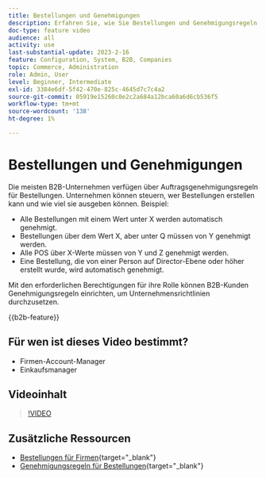 ```yaml
---
title: Bestellungen und Genehmigungen
description: Erfahren Sie, wie Sie Bestellungen und Genehmigungsregeln für Ihre B2B-Unternehmenskonten aktivieren.
doc-type: feature video
audience: all
activity: use
last-substantial-update: 2023-2-16
feature: Configuration, System, B2B, Companies
topic: Commerce, Administration
role: Admin, User
level: Beginner, Intermediate
exl-id: 3384e6df-5f42-470e-825c-4645d7c7c4a2
source-git-commit: 05919e15260c0e2c2a684a12bca60a6d6cb536f5
workflow-type: tm+mt
source-wordcount: '138'
ht-degree: 1%

---
```


# Bestellungen und Genehmigungen

Die meisten B2B-Unternehmen verfügen über Auftragsgenehmigungsregeln für Bestellungen. Unternehmen können steuern, wer Bestellungen erstellen kann und wie viel sie ausgeben können. Beispiel:

- Alle Bestellungen mit einem Wert unter X werden automatisch genehmigt.
- Bestellungen über dem Wert X, aber unter Q müssen von Y genehmigt werden.
- Alle POS über X-Werte müssen von Y und Z genehmigt werden.
- Eine Bestellung, die von einer Person auf Director-Ebene oder höher erstellt wurde, wird automatisch genehmigt.

Mit den erforderlichen Berechtigungen für ihre Rolle können B2B-Kunden Genehmigungsregeln einrichten, um Unternehmensrichtlinien durchzusetzen.

{{b2b-feature}}

## Für wen ist dieses Video bestimmt?

- Firmen-Account-Manager
- Einkaufsmanager

## Videoinhalt

>[!VIDEO](https://video.tv.adobe.com/v/3411353?quality=12&learn=on&captions=ger)

## Zusätzliche Ressourcen

- [Bestellungen für Firmen](https://experienceleague.adobe.com/docs/commerce-admin/b2b/purchase-orders/purchase-order-flow.html?lang=de){target="_blank"}
- [Genehmigungsregeln für Bestellungen](https://experienceleague.adobe.com/docs/commerce-admin/b2b/purchase-orders/account-dashboard-approval-rules.html?lang=de){target="_blank"}
